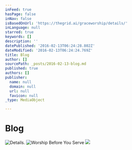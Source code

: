```yaml
---
inFeed: true
hasPage: false
inNav: false
isBasedOnUrl: 'https://thegrid.ai/graceworship/details/'
inLanguage: null
starred: true
keywords: []
description: ''
datePublished: '2016-02-13T06:24:28.802Z'
dateModified: '2016-02-13T06:24:24.769Z'
title: Blog
author: []
sourcePath: _posts/2016-02-13-blog.md
published: true
authors: []
publisher:
  name: null
  domain: null
  url: null
  favicon: null
_type: MediaObject

---
```

# Blog
![Details.](https://s3-us-west-2.amazonaws.com/the-grid-img/p/1fa2b81f3de667810abe0332c3e14cb1afd08f6a.jpg)
![Worship Before You Serve](https://s3-us-west-2.amazonaws.com/the-grid-img/p/cb3c6de658ebda0cf85ac787531bda31afd17091.jpg)
![](https://s3-us-west-2.amazonaws.com/the-grid-img/p/fdf5de186f32628a6e318ac451e9789c32eff601.jpg)